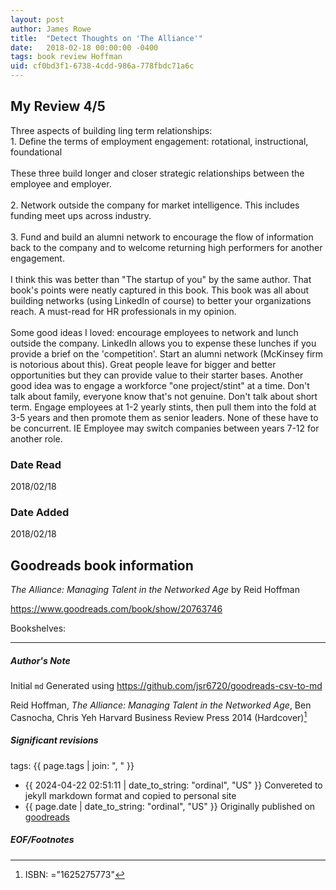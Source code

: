 ```yaml
---
layout: post
author: James Rowe
title:  "Detect Thoughts on 'The Alliance'"
date:   2018-02-18 00:00:00 -0400
tags: book review Hoffman 
uid: cf0bd3f1-6738-4cdd-986a-778fbdc71a6c
---
```


<!-- highly dependent on how you personally use jekyll templates, and how you want this to show up -->
<!-- escape any jekyll keys with double brackets -->

## My Review 4/5

Three aspects of building ling term relationships:<br/>1. Define the terms of employment engagement: rotational, instructional, foundational<br/><br/>These three build longer and closer strategic relationships between the employee and employer. <br/><br/>2. Network outside the company for market intelligence. This includes funding meet ups across industry. <br/><br/>3. Fund and build an alumni network to encourage the flow of information back to the company and to welcome returning high performers for another engagement.<br/><br/>I think this was better than "The startup of you" by the same author. That book's points were neatly captured in this book. This book was all about building networks (using LinkedIn of course) to better your organizations reach. A must-read for HR professionals in my opinion. <br/><br/>Some good ideas I loved: encourage employees to network and lunch outside the company. LinkedIn allows you to expense these lunches if you provide a brief on the 'competition'. Start an alumni network (McKinsey firm is notorious about this). Great people leave for bigger and better opportunities but they can provide value to their starter bases. Another good idea was to engage a workforce "one project/stint" at a time. Don't talk about family, everyone know that's not genuine. Don't talk about short term. Engage employees at 1-2 yearly stints, then pull them into the fold at 3-5 years and then promote them as senior leaders. None of these have to be concurrent. IE Employee may switch companies between years 7-12 for another role.

### Date Read
2018/02/18

### Date Added
2018/02/18

## Goodreads book information

*The Alliance: Managing Talent in the Networked Age* by Reid Hoffman

https://www.goodreads.com/book/show/20763746

Bookshelves: 

---

##### Author's Note

Initial `md` Generated using https://github.com/jsr6720/goodreads-csv-to-md

Reid Hoffman, *The Alliance: Managing Talent in the Networked Age*, Ben Casnocha, Chris Yeh Harvard Business Review Press 2014 (Hardcover)[^1]

##### Significant revisions

tags: {{ page.tags | join: ", " }} <!-- todo move this somewhere -->

- {{ 2024-04-22 02:51:11 | date_to_string: "ordinal", "US" }} Convereted to jekyll markdown format and copied to personal site
- {{ page.date | date_to_string: "ordinal", "US" }} Originally published on [goodreads](https://www.goodreads.com)

##### EOF/Footnotes

[^1]: ISBN: ="1625275773"